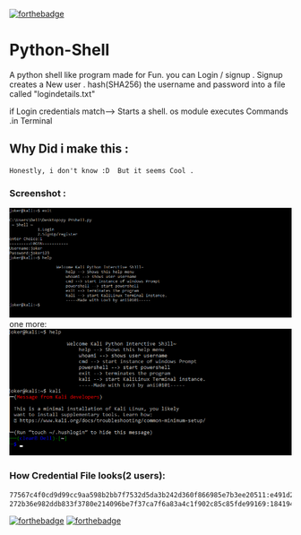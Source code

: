 [![forthebadge](https://forthebadge.com/images/badges/made-with-python.svg)](https://forthebadge.com)

# Python-Shell
 
  A python shell like program made for Fun. 
  you can Login / signup . 
  Signup creates a New user . hash(SHA256) the username and password into a file called "logindetails.txt"
  
  if Login credentials match--> Starts a shell. os module executes Commands .in Terminal
  
  ## Why Did i make this :
    Honestly, i don't know :D  But it seems Cool .
  
  ### Screenshot :
  ![Screenshot](screenshot.png)
  one more:
  ![Screenshot](screenshot1.png)
  
  
  ### How Credential File looks(2 users):
  ```
  77567c4f0cd9d99cc9aa598b2bb7f7532d5da3b242d360f866985e7b3ee20511:e491d2c95216bcb56dbee862b206234b7c344aff7f4f1e91c081058f20e352a8
  272b36e982ddb833f3780e214096be7f37ca7f6a83a4c1f902c85c85fde99169:184194d710a3a9dc66b666adf3e564c2c8bcb2d31576d4c8a9b76737b875bc1f

  ```
[![forthebadge](https://forthebadge.com/images/badges/makes-people-smile.svg)](https://forthebadge.com)
[![forthebadge](https://forthebadge.com/images/badges/you-didnt-ask-for-this.svg)](https://forthebadge.com)
